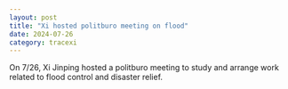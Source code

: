 ```yaml
---
layout: post
title: "Xi hosted politburo meeting on flood"
date: 2024-07-26
category: tracexi
---
```


On 7/26, Xi Jinping hosted a politburo meeting to study and arrange work related to flood control and disaster relief.